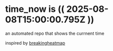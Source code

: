 # time_now is (( 2025-08-08T15:00:00.795Z ))

an automated repo that shows the currnent time

inspired by [breakingheatmap](https://github.com/breakingheatmap/breakingheatmap)